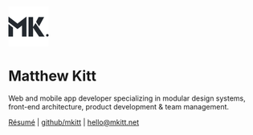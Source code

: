 <img src="/apple-touch-icon.png" width="80px" height="80px" />

# Matthew Kitt

Web and mobile app developer specializing in modular design systems, front-end
architecture, product development & team management.

[Résumé][resume] | [github/mkitt][github] | [hello@mkitt.net][email]  

[email]: mailto:hello@mkitt.net "👋"
[github]: https://github.com/mkitt "@mkitt"
[resume]: /resume "📝"
